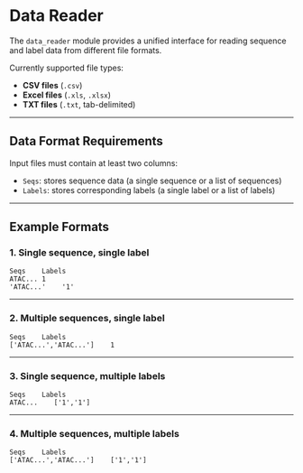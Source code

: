 # Data Reader

The `data_reader` module provides a unified interface for reading sequence and label data 
from different file formats.  

Currently supported file types:

- **CSV files** (`.csv`)
- **Excel files** (`.xls`, `.xlsx`)
- **TXT files** (`.txt`, tab-delimited)

---

## Data Format Requirements

Input files must contain at least two columns:

- `Seqs`: stores sequence data (a single sequence or a list of sequences)
- `Labels`: stores corresponding labels (a single label or a list of labels)

---

## Example Formats

### 1. Single sequence, single label
```text
Seqs    Labels
ATAC... 1
'ATAC...'    '1'
```

---

### 2. Multiple sequences, single label
```text
Seqs    Labels
['ATAC...','ATAC...']    1
```

---

### 3. Single sequence, multiple labels
```text
Seqs    Labels
ATAC...    ['1','1']
```

---

### 4. Multiple sequences, multiple labels
```text
Seqs    Labels
['ATAC...','ATAC...']    ['1','1']
```